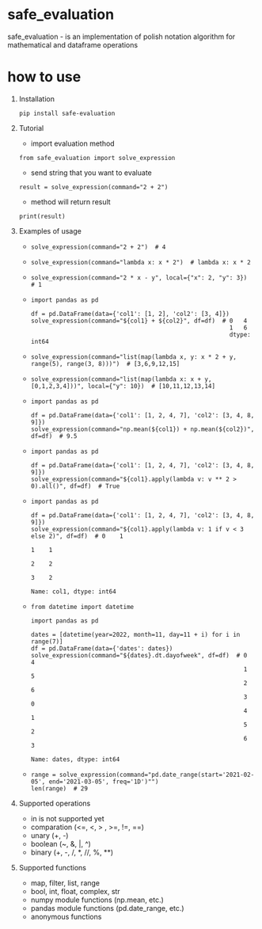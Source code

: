 # safe_evaluation

safe_evaluation - is an implementation of polish notation algorithm for mathematical and dataframe operations

# how to use

1. Installation
    ```
    pip install safe-evaluation
    ```
2. Tutorial 
   - import evaluation method
    ```
    from safe_evaluation import solve_expression
    ```
   - send string that you want to evaluate
    ```
    result = solve_expression(command="2 + 2")
    ```
   - method will return result
    ```
    print(result)
    ```
3. Examples of usage
   -  ```
      solve_expression(command="2 + 2")  # 4
      ```
   -  ```
      solve_expression(command="lambda x: x * 2")  # lambda x: x * 2
      ```
   -  ```
      solve_expression(command="2 * x - y", local={"x": 2, "y": 3})  # 1
      ```

   -  ```
      import pandas as pd

      df = pd.DataFrame(data={'col1': [1, 2], 'col2': [3, 4]})
      solve_expression(command="${col1} + ${col2}", df=df)  # 0   4
                                                              1   6
                                                              dtype: int64
      ```
   -  ```
      solve_expression(command="list(map(lambda x, y: x * 2 + y, range(5), range(3, 8)))")  # [3,6,9,12,15]
      ```
   -  ```
      solve_expression(command="list(map(lambda x: x + y, [0,1,2,3,4]))", local={"y": 10})  # [10,11,12,13,14]
      ```
   -  ```
      import pandas as pd
     
      df = pd.DataFrame(data={'col1': [1, 2, 4, 7], 'col2': [3, 4, 8, 9]})
      solve_expression(command="np.mean(${col1}) + np.mean(${col2})", df=df)  # 9.5
      ```
   -  ```
      import pandas as pd
     
      df = pd.DataFrame(data={'col1': [1, 2, 4, 7], 'col2': [3, 4, 8, 9]})
      solve_expression(command="${col1}.apply(lambda v: v ** 2 > 0).all()", df=df)  # True
      ```
   -  ```
      import pandas as pd
     
      df = pd.DataFrame(data={'col1': [1, 2, 4, 7], 'col2': [3, 4, 8, 9]})
      solve_expression(command="${col1}.apply(lambda v: 1 if v < 3 else 2)", df=df)  # 0    1
                                                                                       1    1
                                                                                       2    2
                                                                                       3    2
                                                                                       Name: col1, dtype: int64
      ```
   -  ```
      from datetime import datetime

      import pandas as pd
      
      dates = [datetime(year=2022, month=11, day=11 + i) for i in range(7)]
      df = pd.DataFrame(data={'dates': dates})
      solve_expression(command="${dates}.dt.dayofweek", df=df)  # 0    4
                                                                  1    5
                                                                  2    6
                                                                  3    0
                                                                  4    1
                                                                  5    2
                                                                  6    3
                                                                  Name: dates, dtype: int64
      ```
   -  ```
      range = solve_expression(command="pd.date_range(start='2021-02-05', end='2021-03-05', freq='1D')"")
      len(range)  # 29
      ```

4. Supported operations
   - in is not supported yet
   - comparation (<=, <, \> , \>=, !=, ==)
   - unary (\+, \-)
   - boolean (~, &, |, ^)
   - binary (\+, \-, /, \*, //, %, **)

5. Supported functions
   - map, filter, list, range
   - bool, int, float, complex, str
   - numpy module functions (np.mean, etc.)
   - pandas module functions (pd.date_range, etc.)
   - anonymous functions

